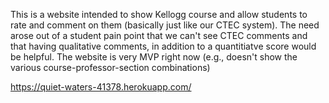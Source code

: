 This is a website intended to show Kellogg course and allow students to rate and comment on them (basically just like our CTEC system). The need arose out of a student pain point that we can't see CTEC comments and that having qualitative comments, in addition to a quantitiatve score would be helpful. The website is very MVP right now (e.g., doesn't show the various course-professor-section combinations)

https://quiet-waters-41378.herokuapp.com/
